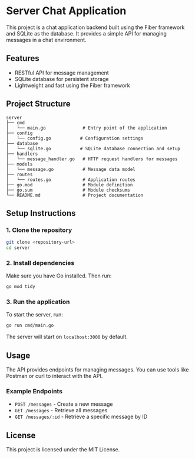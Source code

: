 # Server Chat Application

This project is a chat application backend built using the Fiber framework and SQLite as the database. It provides a simple API for managing messages in a chat environment.

## Features

- RESTful API for message management
- SQLite database for persistent storage
- Lightweight and fast using the Fiber framework

## Project Structure

```
server
├── cmd
│   └── main.go              # Entry point of the application
├── config
│   └── config.go           # Configuration settings
├── database
│   └── sqlite.go           # SQLite database connection and setup
├── handlers
│   └── message_handler.go   # HTTP request handlers for messages
├── models
│   └── message.go           # Message data model
├── routes
│   └── routes.go            # Application routes
├── go.mod                   # Module definition
├── go.sum                   # Module checksums
└── README.md                # Project documentation
```

## Setup Instructions

### 1. Clone the repository

```bash
git clone <repository-url>
cd server
```

### 2. Install dependencies

Make sure you have Go installed. Then run:

```bash
go mod tidy
```

### 3. Run the application

To start the server, run:

```bash
go run cmd/main.go
```

The server will start on `localhost:3000` by default.

## Usage

The API provides endpoints for managing messages. You can use tools like Postman or curl to interact with the API.

### Example Endpoints

- `POST /messages` - Create a new message
- `GET /messages` - Retrieve all messages
- `GET /messages/:id` - Retrieve a specific message by ID

## License

This project is licensed under the MIT License.